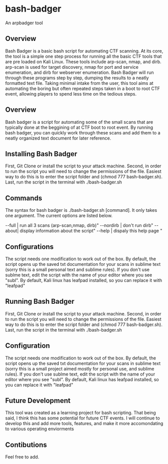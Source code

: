 # bash-badger
An arpbadger tool 

## Overview 
Bash Badger is a basic bash script for automating CTF scanning. At its core, the tool is a simple one step process for running all the basic CTF tools that are pre loaded on Kali Linux. These tools include arp-scan, nmap, and dirb. arp-scan is used for target discovery, nmap for port and service enumeration, and dirb for webserver enumeration. Bash Badger will run through these programs step by step, dumping the results to a neatly formatted text file. Taking minimal intake from the user, this tool aims at automating the boring but often repeated steps taken in a boot to root CTF event, allowing players to spend less time on the tedious steps. 

## Overview 
Bash badger is a script for automating some of the small scans that are typically done at the beggining of at CTF boot to root event. By running bash badger, you can quickly work through these scans and add them to a neatly organized text document for later reference.

## Installing Bash Badger
First, Git Clone or install the script to your attack machine. Second, in order to run the script you will need to change the permissions of the file. Easiest way to do this is to enter the script folder and (chmod 777 bash-badger.sh). Last, run the script in the terminal with ./bash-badger.sh 

## Commands 
The syntax for bash badger is ./bash-badger.sh [command]. It only takes one argument. The current options are listed below.

--full | run all 3 scans (arp-scan,nmap, dirb)"
--nordirb | don't run dirb"
--about| display information about the script"
--help | dispaly this help page "

## Configurations 
The script needs one modification to work out of the box. By default, the script opens up the saved txt documentation for your scans in sublime text (sorry this is a small personal text and sublime rules). If you don't use sublme text, edit the script with the name of your editor where you see "subl". By default, Kali linux has leafpad installed, so you can replace it with "leafpad"

## Running Bash Badger
First, Git Clone or install the script to your attack machine. Second, in order to run the script you will need to change the permissions of the file. Easiest way to do this is to enter the script folder and (chmod 777 bash-badger.sh). Last, run the script in the terminal with ./bash-badger.sh 

## Configuration
The script needs one modification to work out of the box. By default, the script opens up the saved txt documentation for your scans in sublime text (sorry this is a small project aimed mostly for personal use, and sublime rules). If you don't use sublme text, edit the script with the name of your editor where you see "subl". By default, Kali linux has leafpad installed, so you can replace it with "leafpad"

## Future Development 
This tool was created as a learning project for bash scripting. That being said, I think this has some potential for future CTF events. I will continue to develop this and add more tools, features, and make it more accomondating to various operating enviorments

## Contibutions 
Feel free to add. 
